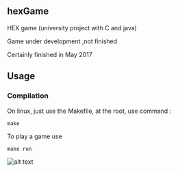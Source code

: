 ## hexGame
HEX game (university project with C and java)

Game under development ,not finished

Certainly finished in May 2017


## Usage

### Compilation

On linux, just use the Makefile,
at the root, use command :

```viml
make
```

To play a game use

```viml
make run
```

![alt text](https://raw.githubusercontent.com/hiergaut)
